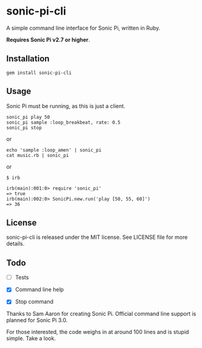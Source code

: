 sonic-pi-cli
====

A simple command line interface for Sonic Pi, written in Ruby.

**Requires Sonic Pi v2.7 or higher**.

Installation
-------

    gem install sonic-pi-cli

Usage
-----

Sonic Pi must be running, as this is just a client.

    sonic_pi play 50
    sonic_pi sample :loop_breakbeat, rate: 0.5
    sonic_pi stop

or

    echo 'sample :loop_amen' | sonic_pi
    cat music.rb | sonic_pi

or

    $ irb

    irb(main):001:0> require 'sonic_pi'
    => true
    irb(main):002:0> SonicPi.new.run('play [50, 55, 60]')
    => 36

License
------

sonic-pi-cli is released under the MIT license. See LICENSE file for more details.

Todo
----

- [ ] Tests
- [x] Command line help
- [x] Stop command


Thanks to Sam Aaron for creating Sonic Pi. Official command line support is planned for Sonic Pi 3.0.

For those interested, the code weighs in at around 100 lines and is stupid simple. Take a look.

